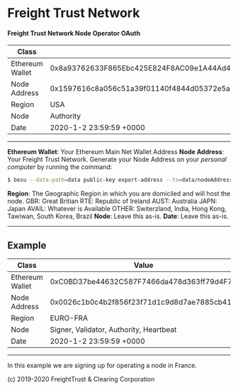 # Freight Trust Network


 #### Freight Trust Network Node Operator OAuth


| Class           | Value                                                                 |
|-----------------|-----------------------------------------------------------------------|
| Ethereum Wallet |0x8a93762633F865Ebc425E824F8AC09e1A44Ad427                                                               |
| Node Address    |0x1597616c8a056c51a39f01140f4844d05372e5a5a7ccfac02efb7c3266df0d0911b4d72e0da002182a96ca193dca01b571000660da4920309bde1d2a5147e4af                                                              |
| Region          | USA |
| Node            | Authority                              |
| Date            | 2020\-1\-2 23:59:59 \+0000                                            |
---
**Ethereum Wallet**: Your Ethereum Main Net Wallet Address
**Node Address**: Your Freight Trust Network. Generate your Node Address on your *personal computer* by running the command:
```bash 
$ besu --data-path=data public-key export-address --to=data/nodeAddress
```
**Region**: The Geographic Region in which you are domiciled and will host the node.
GBR: Great Britian
RTE: Republic of Ireland
AUST: Australia 
JAPN: Japan
AVAIL: Whatever is Available
OTHER: Switerzland, India, Hong Kong, Tawiwan, South Korea, Brazil
**Node**: Leave this as-is. 
**Date**: Leave this as-is.

---
## Example
| Class           | Value                                      |
|-----------------|--------------------------------------------|
| Ethereum Wallet | 0xC0BD37be44632C587F7466da478d363ff79d4F7A |
| Node Address    | 0x0026c1b0c4b2f856f23f71d1c9d8d7ae7885cb41 |
| Region          | EURO\-FRA                                  |
| Node            | Signer, Validator, Authority, Heartbeat    |
| Date            | 2020\-1\-2 23:59:59 \+0000                 |
---

In this example we are signing up for operating a node in France.

(c) 2019-2020 FreightTrust & Clearing Corporation
